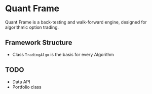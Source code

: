 # Quant Frame
Quant Frame is a back-testing and walk-forward engine, designed for algorithmic option trading.

## Framework Structure

- Class `TradingAlgo` is the basis for every Algorithm

## TODO

- Data API
- Portfolio class